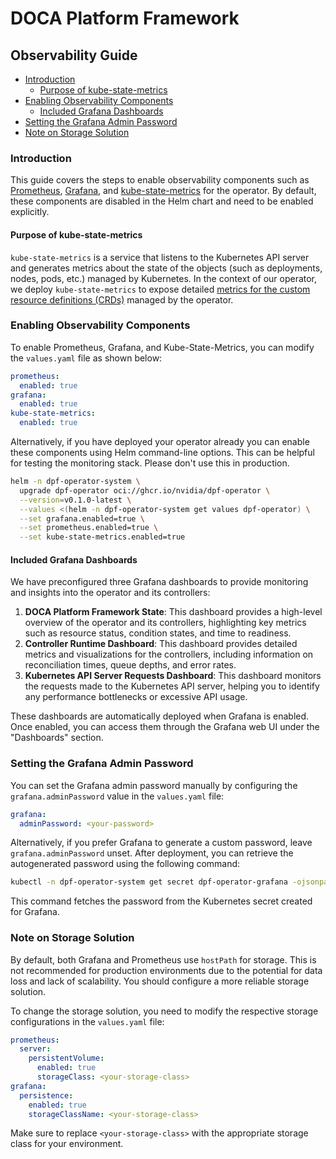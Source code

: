 # DOCA Platform Framework

## Observability Guide

<!-- toc -->
- [Introduction](#introduction)
  - [Purpose of kube-state-metrics](#purpose-of-kube-state-metrics)
- [Enabling Observability Components](#enabling-observability-components)
  - [Included Grafana Dashboards](#included-grafana-dashboards)
- [Setting the Grafana Admin Password](#setting-the-grafana-admin-password)
- [Note on Storage Solution](#note-on-storage-solution)
<!-- /toc -->
 
### Introduction

This guide covers the steps to enable observability components such as
[Prometheus](https://prometheus.io/), [Grafana](https://grafana.com/),
and
[kube-state-metrics](https://github.com/kubernetes/kube-state-metrics)
for the operator. By default, these components are disabled in the Helm
chart and need to be enabled explicitly.

#### Purpose of kube-state-metrics

`kube-state-metrics` is a service that listens to the
Kubernetes API server and generates metrics about the state of the
objects (such as deployments, nodes, pods, etc.) managed by Kubernetes.
In the context of our operator, we deploy
`kube-state-metrics` to expose detailed [metrics for the
custom resource definitions
(CRDs)](https://github.com/kubernetes/kube-state-metrics/blob/main/docs/metrics/extend/customresourcestate-metrics.md)
managed by the operator.

### Enabling Observability Components

To enable Prometheus, Grafana, and Kube-State-Metrics, you can modify
the `values.yaml` file as shown below:

``` yaml
prometheus:
  enabled: true
grafana:
  enabled: true
kube-state-metrics:
  enabled: true
```

Alternatively, if you have deployed your operator already you can enable
these components using Helm command-line options. This can be helpful
for testing the monitoring stack. Please don't use this in production.

``` bash
helm -n dpf-operator-system \
  upgrade dpf-operator oci://ghcr.io/nvidia/dpf-operator \
  --version=v0.1.0-latest \
  --values <(helm -n dpf-operator-system get values dpf-operator) \
  --set grafana.enabled=true \
  --set prometheus.enabled=true \
  --set kube-state-metrics.enabled=true
```

#### Included Grafana Dashboards

We have preconfigured three Grafana dashboards to provide monitoring and
insights into the operator and its controllers:

1. **DOCA Platform Framework State**: This dashboard provides a
high-level overview of the operator and its controllers, highlighting
key metrics such as resource status, condition states, and time to
readiness.
2. **Controller Runtime Dashboard**: This dashboard provides detailed
metrics and visualizations for the controllers, including information on
reconciliation times, queue depths, and error rates.
3. **Kubernetes API Server Requests Dashboard**: This dashboard
monitors the requests made to the Kubernetes API server, helping you to
identify any performance bottlenecks or excessive API usage.

These dashboards are automatically deployed when Grafana is enabled.
Once enabled, you can access them through the Grafana web UI under the
"Dashboards" section.

### Setting the Grafana Admin Password

You can set the Grafana admin password manually by configuring the
`grafana.adminPassword` value in the `values.yaml` file:

``` yaml
grafana:
  adminPassword: <your-password>
```

Alternatively, if you prefer Grafana to generate a custom password,
leave `grafana.adminPassword` unset. After deployment, you can retrieve
the autogenerated password using the following command:

``` bash
kubectl -n dpf-operator-system get secret dpf-operator-grafana -ojsonpath='{.data.admin-password}' | base64 -d
```

This command fetches the password from the Kubernetes secret created for
Grafana.

### Note on Storage Solution

By default, both Grafana and Prometheus use `hostPath` for storage. This
is not recommended for production environments due to the potential for
data loss and lack of scalability. You should configure a more reliable
storage solution.

To change the storage solution, you need to modify the respective
storage configurations in the `values.yaml` file:

``` yaml
prometheus:
  server:
    persistentVolume:
      enabled: true
      storageClass: <your-storage-class>
grafana:
  persistence:
    enabled: true
    storageClassName: <your-storage-class>
```

Make sure to replace `<your-storage-class>` with the appropriate storage
class for your environment.
